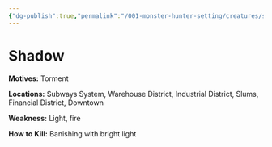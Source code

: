 ```yaml
---
{"dg-publish":true,"permalink":"/001-monster-hunter-setting/creatures/shadow/"}
---
```


# Shadow

**Motives:** Torment

**Locations:** Subways System, Warehouse District, Industrial District, Slums, Financial District, Downtown

**Weakness:** Light, fire

**How to Kill:** Banishing with bright light
